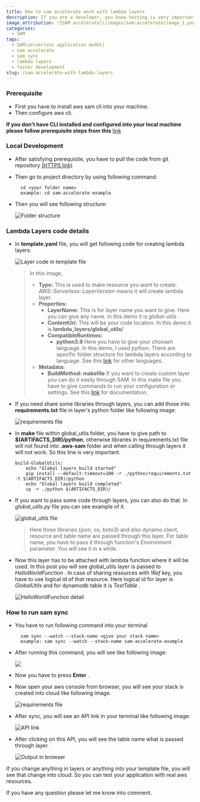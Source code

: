 ```yaml
---
title: How to sam accelerate work with lambda layers
description: If you are a developer, you know testing is very important for application development. But integration testing in cloud is really a concern. As deployment time plays a vital role in development, many of us try to do mock test before deploy it into cloud. There are some frameworks for doing that. But in that case integration testing is not possible. If you are a SAM user, You can speed up your development with SAM accelerate. In this blog post, you will see an example of lambda layers and its implementation.  
image_attribution: ![SAM accelerate](/images/sam-accelerate/image_1.png)
categories:
  - SAM
tags:
  - SAM(serverless application model)
  - sam accelerate
  - sam sync
  - lambda layers
  - faster development
slug: /sam-accelerate-with-lambda-layers
---
```



### Prerequisite
- First you have to install aws sam cli into your machine. 
- Then configure aws cli.

**If you don't have CLI installed and configured into your local machine please follow prerequisite steps from this** [link](https://medium.com/@farzanajuthi08/how-to-make-an-application-using-serverless-application-model-sam-and-python-937415d38a44)

### Local Development

- After satisfying prerequisite, you have to pull the code from git repository [(HTTPS link)](https://github.com/farzana-juthi/sam-accelerate-example.git)
- Then go to project directory by using following command:
  ```
    cd <your folder name>
    example: cd sam-accelerate-example
  ```
- Then you will see following structure:

  ![Folder structure](/images/sam-accelerate/structure.png)

### Lambda Layers code details
- In **template.yaml** file, you will get following code for creating lambda layers:

  ![Layer code in template file](/images/sam-accelerate/lambda_layers_temp.png)
  >In this image,
  >    - **Type:** This is used to make resource you want to create. *AWS::Serverless::LayerVersion* means it will create lambda layer.
  >    - **Properties:**
  >       - **LayerName:** This is for layer name you want to give. Here you can give any name. In this demo it is *global-utils* .
  >        - **ContentUri:** This will be your code location. In this demo it is **lambda_layers/global_utils/**
  >        - **CompatibleRuntimes:**
  >             - **python3.9**  Here you have to give your choosen language. In this demo, I used python. There are specific folder structure for lambda layers according to language. See this [link](https://docs.aws.amazon.com/lambda/latest/dg/configuration-layers.html) for other languages.
  >    - **Metadata:**
  >         - **BuildMethod: makefile** If you want to create custom layer you can do it easily through SAM. In this make file you have to give commands to run your configuration or settings. See this [link](https://docs.aws.amazon.com/serverless-application-model/latest/developerguide/building-layers.html) for documentation.
- If you need share some libraries through layers, you can add those into **requirements.txt** file in layer's python folder like following image:
  
  ![requirements file](/images/sam-accelerate/layer_requirement.png)
- In **make** file within global_utils folder, you have to give path to **$(ARTIFACTS_DIR)/python**, otherwise libraries in requirements.txt file will not found into **.aws-sam** folder and when calling through layers it will not work. So this line is very important.
  ```
  build-GlobalUtils:
      echo "Global layers build started"
      pip install --default-timeout=100 -r ./python/requirements.txt -t $(ARTIFACTS_DIR)/python
      echo "Global layers build completed"
      cp -r ./python $(ARTIFACTS_DIR)/
  ```
- If you want to pass some code through layers, you can also do that. In *global_utils.py* file you can see example of it.
  
  ![global_utils file](/images/sam-accelerate/global_utils_file.png)
  > Here three libraries (json, os, boto3) and also dynamo client, resource and table name are passed through this layer. For table name, you have to pass it through function's *Environment* parameter. You will see it in a while.
- Now this layer has to be attached with lambda function where it will be used. In this post you will see global_utils layer is passed to *HelloWorldFunction* . In case of sharing resources with *!Ref* key, you have to use logical id of that resource. Here logical id for layer is *GlobalUtils* and for dynamodb table it is *TestTable* .
  
  ![HelloWorldFunction detail](/images/sam-accelerate/hello_world_function.png)


### How to run sam sync
- You have to run following command into your terminal
  ```
    sam sync --watch --stack-name <give your stack name>
    example: sam sync --watch --stack-name sam-accelerate-example
  ```
- After running this command, you will see like following image:
  
  ![](/images/sam-accelerate/terminal_yes_no_option.png)
- Now you have to press **Enter** .
- Now open your aws console from browser, you will see your stack is created into cloud like following image. 

  ![requirements file](/images/sam-accelerate/cloudformation_resource.png) 
- After sync, you will see an API link in your terminal like following image:

  ![API link](/images/sam-accelerate/API.png)
- After clicking on this API, you will see the table name what is passed through layer.
  
  ![Output in browser](/images/sam-accelerate/output.png)

If you change anything in layers or anything into your template file, you will see that change into cloud. So you can test your application with real aws resources. 

If you have any question please let me know into comment.

